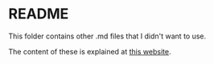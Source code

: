 # README

This folder contains other .md files that I didn't want to use.

The content of these is explained at [this website](https://wowchemy.com/docs/getting-started/get-started/).
